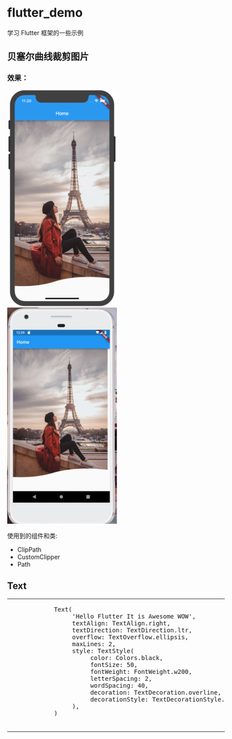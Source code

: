 # flutter_demo

学习 Flutter 框架的一些示例

## 贝塞尔曲线裁剪图片

### 效果：
<div>
<img src="/assets/images/wave-effect-on-ios.png" height="500" />
<img src="/assets/images/wave-effect-on-android.png" height="500" />
</div>

使用到的组件和类:
- ClipPath
- CustomClipper<Path>
- Path


## Text

<table>
    <tr>
        <td>
            <pre>
            Text(
                 'Hello Flutter It is Awesome WOW',
                 textAlign: TextAlign.right,
                 textDirection: TextDirection.ltr,
                 overflow: TextOverflow.ellipsis,
                 maxLines: 2,
                 style: TextStyle(
                      color: Colors.black,
                      fontSize: 50,
                      fontWeight: FontWeight.w200,
                      letterSpacing: 2,
                      wordSpacing: 40,
                      decoration: TextDecoration.overline,
                      decorationStyle: TextDecorationStyle.wavy,
                 ),
            )
            </pre>
        </td>
        <td>
            <img src="/assets/screenshots/text-ios.png" width=200 />
        </td>
    </tr>
</table>

